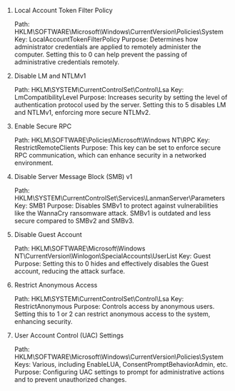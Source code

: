 1. Local Account Token Filter Policy

    Path: HKLM\SOFTWARE\Microsoft\Windows\CurrentVersion\Policies\System
    Key: LocalAccountTokenFilterPolicy
    Purpose: Determines how administrator credentials are applied to remotely administer the computer. Setting this to 0 can help prevent the passing of administrative credentials remotely.

2. Disable LM and NTLMv1

    Path: HKLM\SYSTEM\CurrentControlSet\Control\Lsa
    Key: LmCompatibilityLevel
    Purpose: Increases security by setting the level of authentication protocol used by the server. Setting this to 5 disables LM and NTLMv1, enforcing more secure NTLMv2.

3. Enable Secure RPC

    Path: HKLM\SOFTWARE\Policies\Microsoft\Windows NT\RPC
    Key: RestrictRemoteClients
    Purpose: This key can be set to enforce secure RPC communication, which can enhance security in a networked environment.

4. Disable Server Message Block (SMB) v1

    Path: HKLM\SYSTEM\CurrentControlSet\Services\LanmanServer\Parameters
    Key: SMB1
    Purpose: Disables SMBv1 to protect against vulnerabilities like the WannaCry ransomware attack. SMBv1 is outdated and less secure compared to SMBv2 and SMBv3.

5. Disable Guest Account

    Path: HKLM\SOFTWARE\Microsoft\Windows NT\CurrentVersion\Winlogon\SpecialAccounts\UserList
    Key: Guest
    Purpose: Setting this to 0 hides and effectively disables the Guest account, reducing the attack surface.

6. Restrict Anonymous Access

    Path: HKLM\SYSTEM\CurrentControlSet\Control\Lsa
    Key: RestrictAnonymous
    Purpose: Controls access by anonymous users. Setting this to 1 or 2 can restrict anonymous access to the system, enhancing security.

7. User Account Control (UAC) Settings

    Path: HKLM\SOFTWARE\Microsoft\Windows\CurrentVersion\Policies\System
    Keys: Various, including EnableLUA, ConsentPromptBehaviorAdmin, etc.
    Purpose: Configuring UAC settings to prompt for administrative actions and to prevent unauthorized changes.